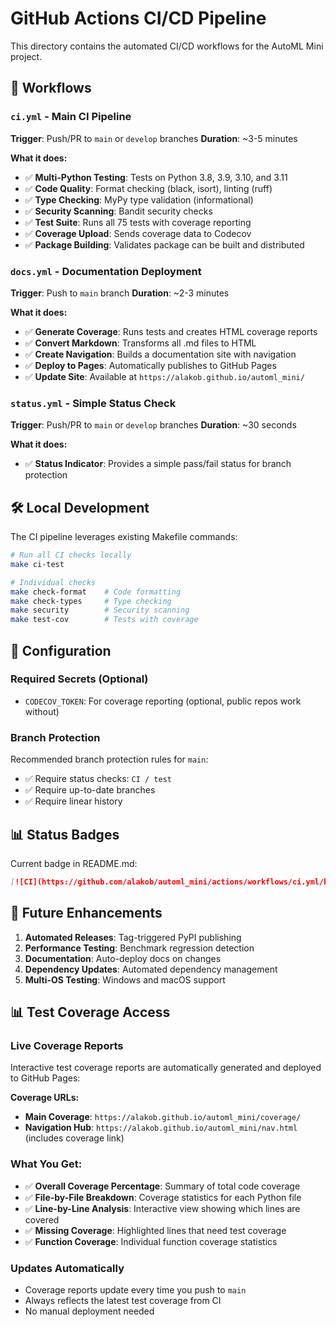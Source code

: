# GitHub Actions CI/CD Pipeline

This directory contains the automated CI/CD workflows for the AutoML Mini project.

## 🔄 Workflows

### `ci.yml` - Main CI Pipeline
**Trigger**: Push/PR to `main` or `develop` branches
**Duration**: ~3-5 minutes

**What it does:**
- ✅ **Multi-Python Testing**: Tests on Python 3.8, 3.9, 3.10, and 3.11
- ✅ **Code Quality**: Format checking (black, isort), linting (ruff)
- ✅ **Type Checking**: MyPy type validation (informational)
- ✅ **Security Scanning**: Bandit security checks
- ✅ **Test Suite**: Runs all 75 tests with coverage reporting
- ✅ **Coverage Upload**: Sends coverage data to Codecov
- ✅ **Package Building**: Validates package can be built and distributed

### `docs.yml` - Documentation Deployment
**Trigger**: Push to `main` branch
**Duration**: ~2-3 minutes

**What it does:**
- ✅ **Generate Coverage**: Runs tests and creates HTML coverage reports
- ✅ **Convert Markdown**: Transforms all .md files to HTML
- ✅ **Create Navigation**: Builds a documentation site with navigation
- ✅ **Deploy to Pages**: Automatically publishes to GitHub Pages
- ✅ **Update Site**: Available at `https://alakob.github.io/automl_mini/`

### `status.yml` - Simple Status Check
**Trigger**: Push/PR to `main` or `develop` branches
**Duration**: ~30 seconds

**What it does:**
- ✅ **Status Indicator**: Provides a simple pass/fail status for branch protection

## 🛠️ Local Development

The CI pipeline leverages existing Makefile commands:

```bash
# Run all CI checks locally
make ci-test

# Individual checks
make check-format    # Code formatting
make check-types     # Type checking
make security        # Security scanning
make test-cov        # Tests with coverage
```

## 🔧 Configuration

### Required Secrets (Optional)
- `CODECOV_TOKEN`: For coverage reporting (optional, public repos work without)

### Branch Protection
Recommended branch protection rules for `main`:
- ✅ Require status checks: `CI / test`
- ✅ Require up-to-date branches
- ✅ Require linear history

## 📊 Status Badges

Current badge in README.md:
```markdown
[![CI](https://github.com/alakob/automl_mini/actions/workflows/ci.yml/badge.svg)](https://github.com/alakob/automl_mini/actions/workflows/ci.yml)
```

## 🚀 Future Enhancements

1. **Automated Releases**: Tag-triggered PyPI publishing
2. **Performance Testing**: Benchmark regression detection
3. **Documentation**: Auto-deploy docs on changes
4. **Dependency Updates**: Automated dependency management
5. **Multi-OS Testing**: Windows and macOS support

## 📊 Test Coverage Access

### **Live Coverage Reports**
Interactive test coverage reports are automatically generated and deployed to GitHub Pages:

**Coverage URLs:**
- **Main Coverage**: `https://alakob.github.io/automl_mini/coverage/`
- **Navigation Hub**: `https://alakob.github.io/automl_mini/nav.html` (includes coverage link)

### **What You Get:**
- ✅ **Overall Coverage Percentage**: Summary of total code coverage
- ✅ **File-by-File Breakdown**: Coverage statistics for each Python file
- ✅ **Line-by-Line Analysis**: Interactive view showing which lines are covered
- ✅ **Missing Coverage**: Highlighted lines that need test coverage
- ✅ **Function Coverage**: Individual function coverage statistics

### **Updates Automatically**
- Coverage reports update every time you push to `main`
- Always reflects the latest test coverage from CI
- No manual deployment needed
